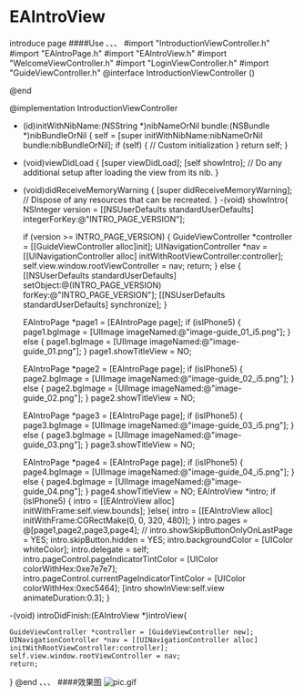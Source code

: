 EAIntroView
===========

introduce page
####Use
、、、
#import "IntroductionViewController.h"
#import "EAIntroPage.h"
#import "EAIntroView.h"
#import "WelcomeViewController.h"
#import "LoginViewController.h"
#import "GuideViewController.h"
@interface IntroductionViewController ()<EAIntroDelegate>

@end

@implementation IntroductionViewController

- (id)initWithNibName:(NSString *)nibNameOrNil bundle:(NSBundle *)nibBundleOrNil
{
    self = [super initWithNibName:nibNameOrNil bundle:nibBundleOrNil];
    if (self) {
        // Custom initialization
    }
    return self;
}

- (void)viewDidLoad
{
    [super viewDidLoad];
     [self showIntro];
    // Do any additional setup after loading the view from its nib.
}

- (void)didReceiveMemoryWarning
{
    [super didReceiveMemoryWarning];
    // Dispose of any resources that can be recreated.
}
-(void) showIntro{
    NSInteger version = [[NSUserDefaults standardUserDefaults] integerForKey:@"INTRO_PAGE_VERSION"];
    
    if (version >= INTRO_PAGE_VERSION) {
        GuideViewController *controller = [[GuideViewController alloc]init];
        UINavigationController *nav = [[UINavigationController alloc] initWithRootViewController:controller];
        self.view.window.rootViewController = nav;
        return;
    } else {
        [[NSUserDefaults standardUserDefaults] setObject:@(INTRO_PAGE_VERSION) forKey:@"INTRO_PAGE_VERSION"];
        [[NSUserDefaults standardUserDefaults] synchronize];
    }
    
    
    EAIntroPage *page1 = [EAIntroPage page];
    if (isIPhone5) {
        page1.bgImage = [UIImage imageNamed:@"image-guide_01_i5.png"];
    } else {
        page1.bgImage = [UIImage imageNamed:@"image-guide_01.png"];
    }
    page1.showTitleView = NO;
    
    EAIntroPage *page2 = [EAIntroPage page];
    if (isIPhone5) {
        page2.bgImage = [UIImage imageNamed:@"image-guide_02_i5.png"];
    } else {
        page2.bgImage = [UIImage imageNamed:@"image-guide_02.png"];
    }
    page2.showTitleView = NO;
    
    
    EAIntroPage *page3 = [EAIntroPage page];
    if (isIPhone5) {
        page3.bgImage = [UIImage imageNamed:@"image-guide_03_i5.png"];
    } else {
        page3.bgImage = [UIImage imageNamed:@"image-guide_03.png"];
    }
    page3.showTitleView = NO;
    
    
    EAIntroPage *page4 = [EAIntroPage page];
    if (isIPhone5) {
        page4.bgImage = [UIImage imageNamed:@"image-guide_04_i5.png"];
    } else {
        page4.bgImage = [UIImage imageNamed:@"image-guide_04.png"];
    }
    page4.showTitleView = NO;
    EAIntroView *intro;
    if (isIPhone5) {
        intro = [[EAIntroView alloc] initWithFrame:self.view.bounds];
    }else{
        intro = [[EAIntroView alloc] initWithFrame:CGRectMake(0, 0, 320, 480)];
    }
      intro.pages = @[page1,page2,page3,page4];
    //    intro.showSkipButtonOnlyOnLastPage = YES;
    intro.skipButton.hidden = YES;
    intro.backgroundColor = [UIColor whiteColor];
    intro.delegate = self;
    intro.pageControl.pageIndicatorTintColor = [UIColor colorWithHex:0xe7e7e7];
    intro.pageControl.currentPageIndicatorTintColor = [UIColor colorWithHex:0xec5464];
    [intro showInView:self.view animateDuration:0.3];
}

-(void) introDidFinish:(EAIntroView *)introView{
    
    GuideViewController *controller = [GuideViewController new];
    UINavigationController *nav = [[UINavigationController alloc] initWithRootViewController:controller];
    self.view.window.rootViewController = nav;
    return;

}
@end
、、、 
####效果图
![pic.gif](/Users/z/Desktop)
